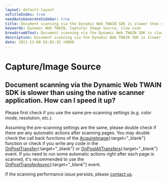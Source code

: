```yaml
---
layout: default-layout
noTitleIndex: true
needAutoGenerateSidebar: true
title: Document scanning via the Dynamic Web TWAIN SDK is slower than using the native scanner application. How can I speed it up?
keywords: Dynamic Web TWAIN, Capture/ Image Source, slow scan
breadcrumbText: Document scanning via the Dynamic Web TWAIN SDK is slower than using the native scanner application. How can I speed it up?
description: Document scanning via the Dynamic Web TWAIN SDK is slower than using the native scanner application. How can I speed it up?
date: 2021-12-08 03:01:32 +0800
---
```


# Capture/Image Source

## Document scanning via the Dynamic Web TWAIN SDK is slower than using the native scanner application. How can I speed it up?

Please first check if you use the same pre-scanning settings (e.g. color mode, resolution, etc.).

Assuming the pre-scanning settings are the same, please double check if there are any automatic actions after scanning pages. You may double check the call back functions of the [AcquireImage](/_articles/info/api/WebTwain_Acquire.md#acquireimage){:target="_blank"} function or check if you write any code in the [OnPostTransfer](/_articles/info/api/WebTwain_Acquire.md#onposttransfer){:target="_blank"} or [OnPostAllTransfers](/_articles/info/api/WebTwain_Acquire.md#onpostalltransfers){:target="_blank"} event. If you need to run some automatic actions  right after each page is scanned, it's recommended to use the [OnPostTransferAsync](/_articles/info/api/WebTwain_Acquire.md#onposttransferasync){:target="_blank"} event.

If the scanning performance issue persists, please <a href="mailto:support@dynamsoft.com">contact us</a>.

